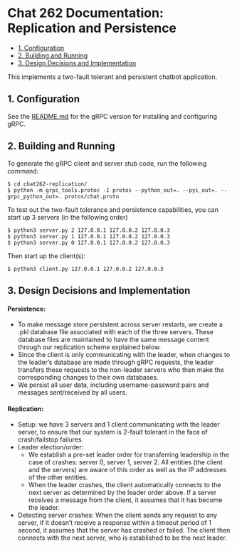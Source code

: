 #  Chat 262 Documentation: Replication and Persistence

- [1. Configuration](#1-installation)
- [2. Building and Running](#2-build)
- [3. Design Decisions and Implementation](#3-implementation)

This implements a two-fault tolerant and persistent chatbot application.

## 1. Configuration

See the [README.md](https://github.com/darkwood101/chat262/tree/main/chat262-grpc) for the gRPC version for installing and configuring gRPC.

## 2. Building and Running

To generate the gRPC client and server stub code, run the following command:

```console
$ cd chat262-replication/
$ python -m grpc_tools.protoc -I protos --python_out=. --pyi_out=. --grpc_python_out=. protos/chat.proto
```

To test out the two-fault tolerance and persistence capabilities, you can start up 3 servers (in the following order)

```console
$ python3 server.py 2 127.0.0.1 127.0.0.2 127.0.0.3
$ python3 server.py 1 127.0.0.1 127.0.0.2 127.0.0.3
$ python3 server.py 0 127.0.0.1 127.0.0.2 127.0.0.3
```

Then start up the client(s):
```console
$ python3 client.py 127.0.0.1 127.0.0.2 127.0.0.3
```

## 3. Design Decisions and Implementation 

#### Persistence:
* To make message store persistent across server restarts, we create a .pkl database file associated with each of the three servers. These database files are maintained to have the same message content through our replication scheme explained below.
* Since the client is only communicating with the leader, when changes to the leader’s database are made through gRPC requests, the leader transfers these requests to the non-leader servers who then make the corresponding changes to their own databases. 
* We persist all user data, including username-password pairs and messages sent/received by all users.

#### Replication:
* Setup: we have 3 servers and 1 client communicating with the leader server, to ensure that our system is 2-fault tolerant in the face of crash/failstop failures.
* Leader election/order: 
  * We establish a pre-set leader order for transferring leadership in the case of crashes: server 0, server 1, server 2. All entities (the client and the
  servers) are aware of this order as well as the IP addresses of the other entities.
  * When the leader crashes, the client automatically connects to the next server as determined by the leader order above. If a server receives a message
  from the client, it assumes that it has become the leader.
* Detecting server crashes: When the client sends any request to any server, if it doesn’t receive a response within a timeout period of 1 second, it assumes that the server has crashed or failed. The client then connects with the next server, who is established to be the next leader.


